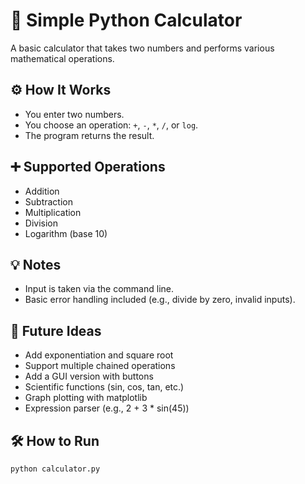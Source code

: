 # 🧮 Simple Python Calculator

A basic calculator that takes two numbers and performs various mathematical operations.

## ⚙️ How It Works

- You enter two numbers.
- You choose an operation: `+`, `-`, `*`, `/`, or `log`.
- The program returns the result.

## ➕ Supported Operations

- Addition
- Subtraction
- Multiplication
- Division
- Logarithm (base 10)

## 💡 Notes

- Input is taken via the command line.
- Basic error handling included (e.g., divide by zero, invalid inputs).

## 🔧 Future Ideas

- Add exponentiation and square root
- Support multiple chained operations
- Add a GUI version with buttons
- Scientific functions (sin, cos, tan, etc.)
- Graph plotting with matplotlib
- Expression parser (e.g., 2 + 3 * sin(45))

## 🛠 How to Run

```bash
python calculator.py
